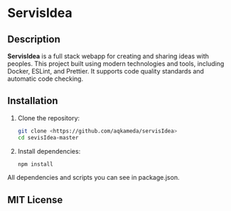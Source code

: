 # ServisIdea

## Description
**ServisIdea** is a full stack webapp for creating and sharing ideas with peoples. This project built using modern technologies and tools, including Docker, ESLint, and Prettier. It supports code quality standards and automatic code checking.

## Installation
1. Clone the repository:
   ```bash
   git clone <https://github.com/aqkameda/servisIdea>
   cd sevisIdea-master

2. Install dependencies:
   ```bash
   npm install
  All dependencies and scripts you can see in package.json.


##  MIT License

